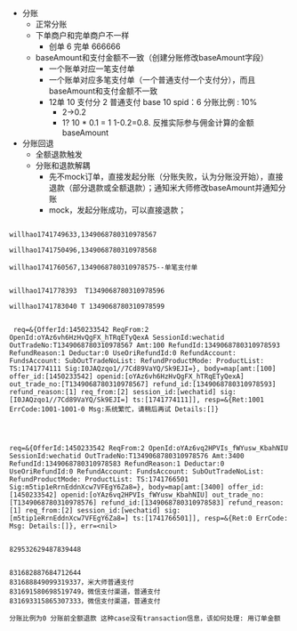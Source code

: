 
- 分账
	- 正常分账
	- 下单商户和完单商户不一样
		- 创单 6 完单 666666
	- baseAmount和支付金额不一致（创建分账修改baseAmount字段）
		- 一个账单对应一笔支付单
		- 一个账单对应多笔支付单（一个普通支付一个支付分），而且baseAmount和支付金额不一致
		- 12单 10 支付分 2 普通支付 base 10  spid：6 分账比例 : 10%
			- 2->0.2
			- 1? 10 * 0.1 = 1    1-0.2=0.8. 反推实际参与佣金计算的金额 baseAmount
- 分账回退
	- 全额退款触发 
	- 分账和退款解耦
		- 先不mock订单，直接发起分账（分账失败，认为分账没开始），直接退款（部分退款或全额退款）；通知米大师修改baseAmount并通知分账
		- mock，发起分账成功，可以直接退款；



```

willhao1741749633,1349068780310978567

willhao1741750496,1349068780310978568

willhao1741760567,1349068780310978575--单笔支付单


willhao1741778393  T1349068780310978596

willhao1741783040 T 1349068780310978599

```




```

 req=&{OfferId:1450233542 ReqFrom:2 OpenId:oYAz6vh6HzHvQgFX_hTRqETyQexA SessionId:wechatid OutTradeNo:T1349068780310978567 Amt:100 RefundId:1349068780310978593 RefundReason:1 Deductar:0 UseOriRefundId:0 RefundAccount: FundsAccount: SubOutTradeNoList: RefundProductMode: ProductList: TS:1741774111 Sig:I0JAQzqo1//7Cd89VaYQ/Sk9EJI=}, body=map[amt:[100] offer_id:[1450233542] openid:[oYAz6vh6HzHvQgFX_hTRqETyQexA] out_trade_no:[T1349068780310978567] refund_id:[1349068780310978593] refund_reason:[1] req_from:[2] session_id:[wechatid] sig:[I0JAQzqo1//7Cd89VaYQ/Sk9EJI=] ts:[1741774111]], resp=&{Ret:1001 ErrCode:1001-1001-0 Msg:系统繁忙，请稍后再试 Details:[]}




req=&{OfferId:1450233542 ReqFrom:2 OpenId:oYAz6vq2HPVIs_fWYusw_KbahNIU SessionId:wechatid OutTradeNo:T1349068780310978576 Amt:3400 RefundId:1349068780310978583 RefundReason:1 Deductar:0 UseOriRefundId:0 RefundAccount: FundsAccount: SubOutTradeNoList: RefundProductMode: ProductList: TS:1741766501 Sig:m5tip1eRrnEddnXcw7VFEgY6Za8=}, body=map[amt:[3400] offer_id:[1450233542] openid:[oYAz6vq2HPVIs_fWYusw_KbahNIU] out_trade_no:[T1349068780310978576] refund_id:[1349068780310978583] refund_reason:[1] req_from:[2] session_id:[wechatid] sig:[m5tip1eRrnEddnXcw7VFEgY6Za8=] ts:[1741766501]], resp=&{Ret:0 ErrCode: Msg: Details:[]}, err=<nil>
```



```

829532629487839448


831682887684712644
831688849099319337，米大师普通支付
831691580698519749，微信支付渠道，普通支付
831693315865307333，微信支付渠道，普通支付
```




```
分账比例为0 分账前全额退款 这种case没有transaction信息，该如何处理: 用订单金额

```